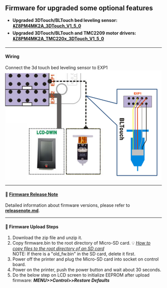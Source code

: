 ## Firmware for upgraded some optional features
- **Upgraded 3DTouch/BLTouch bed leveling sensor: [:arrow_down:Z8PM4MK2A_3DTouch_V1_5_0](./Z8PM4MK2A_3DTouch_V1_5_0.zip)**
- **Upgraded 3DTouch/BLTouch and TMC2209 motor drivers: [:arrow_down:Z8PM4MK2A_TMC220x_3DTouch_V1_5_0](./Z8PM4MK2_TMC220x_3DTouch_V1_5_0.zip)**

---
#### Wiring
Connect the 3d touch bed leveling sensor to EXP1  
![](Wiring_3DTouch.png)

----
#### :blue_book: [Firmware Release Note](../releasenote.md)   
Detailed information about firmware versions, please refer to [**releasenote.md**](../releasenote.md).

----
#### :green_book: Firmware Upload Steps
1. Download the zip file and unzip it.
2. Copy firmware.bin to the root directory of Micro-SD card. :bulb: [*How to copy files to the root directory of an SD card*](https://techques.net/how-to-copy-a-file-to-the-root-of-an-sd-card/)      
NOTE: If there is a "old_fw.bin" in the SD card, delete it first.      
3. Power off the printer and plug the Micro-SD card into socket on control board.
4. Power on the printer, push the power button and wait about 30 seconds.
5. Do the below step on LCD screen to initialize EEPROM after upload firmware:  ***MENU>>Control>>Restore Defaults***

